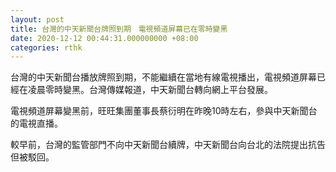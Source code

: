 ```yaml
---
layout: post
title: 台灣的中天新聞台牌照到期　電視頻道屏幕已在零時變黑
date: 2020-12-12 00:44:31.000000000 +08:00
categories: rthk
---
```


台灣的中天新聞台播放牌照到期，不能繼續在當地有線電視播出，電視頻道屏幕已經在凌晨零時變黑。台灣傳媒報道，中天新聞台轉向網上平台發展。

電視頻道屏幕變黑前，旺旺集團董事長蔡衍明在昨晚10時左右，參與中天新聞台的電視直播。

較早前，台灣的監管部門不向中天新聞台續牌，中天新聞台向台北的法院提出抗告但被駁回。
